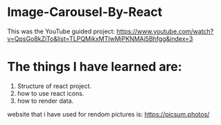 # Image-Carousel-By-React
This was the YouTube guided project: https://www.youtube.com/watch?v=QpsGo8kZiTo&list=TLPQMjkxMTIwMjPKNMAj5Bhfgg&index=3

# The things I have learned are:
1. Structure of react project.
2. how to use react icons.
3. how to render data.
   
website that i have used for rendom pictures is: https://picsum.photos/
